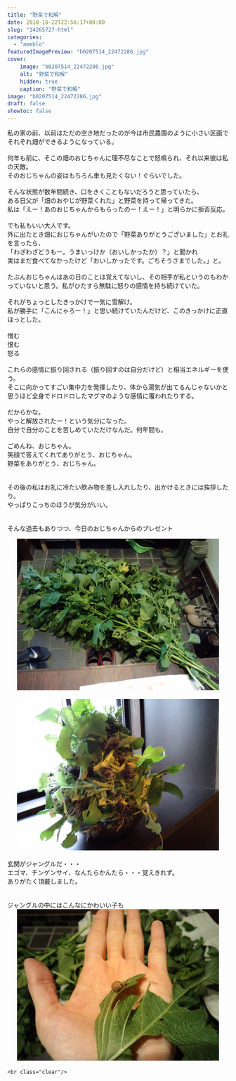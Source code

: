 ```yaml
---
title: "野菜で和解"
date: 2010-10-22T22:56:17+00:00
slug: "14265727-html"
categories:
  - "ameblo"
featuredImagePreview: "b0207514_22472286.jpg"
cover:
    image: "b0207514_22472286.jpg"
    alt: "野菜で和解"
    hidden: true
    caption: "野菜で和解"
image: "b0207514_22472286.jpg"
draft: false
showtoc: false
---
```

私の家の前、以前はただの空き地だったのが今は市民農園のように小さい区画でそれぞれ畑ができるようになっている。<br/>
<br/>
何年も前に、そこの畑のおじちゃんに理不尽なことで怒鳴られ、それ以来彼は私の天敵。<br/>
そのおじちゃんの姿はもちろん車も見たくない！ぐらいでした。<br/>
<br/>
そんな状態が数年間続き、口をきくこともないだろうと思っていたら、<br/>
ある日父が「畑のおやじが野菜くれた」と野菜を持って帰ってきた。<br/>
私は「えー！あのおじちゃんからもらったのー！えー！」と明らかに拒否反応。<br/>
<br/>
でも私もいい大人です。<br/>
外に出たとき畑におじちゃんがいたので「野菜ありがとうございました」とお礼を言ったら、<br/>
「わざわざどうもー。うまいっけか（おいしかったか）？」と聞かれ<br/>
実はまだ食べてなかったけど「おいしかったです。ごちそうさまでした。」と。<br/>
<br/>
たぶんおじちゃんはあの日のことは覚えてないし、その相手が私というのもわかっていないと思う。私がひたすら無駄に怒りの感情を持ち続けていた。<br/>
<br/>
それがちょっとしたきっかけで一気に雪解け。<br/>
私が勝手に「こんにゃろー！」と思い続けていたんだけど、このきっかけに正直ほっとした。<br/>
<br/>
憎む<br/>
恨む<br/>
怒る<br/>
<br/>
これらの感情に振り回される（振り回すのは自分だけど）と相当エネルギーを使う。<br/>
そこに向かってすごい集中力を発揮したり、体から湯気が出てるんじゃないかと思うほど全身でドロドロしたマグマのような感情に覆われたりする。<br/>
<br/>
だからかな。<br/>
やっと解放されたー！という気分になった。<br/>
自分で自分のことを苦しめていただけなんだ。何年間も。<br/>
<br/>
ごめんね、おじちゃん。<br/>
笑顔で答えてくれてありがとう、おじちゃん。<br/>
野菜をありがとう、おじちゃん。<br/>
<br/>
<br/>
その後の私はお礼に冷たい飲み物を差し入れしたり、出かけるときには挨拶したり。<br/>
やっぱりこっちのほうが気分がいい。<br/>
<br/>
<br/>
そんな過去もありつつ、今日のおじちゃんからのプレゼント<br/>
<center><a href="b0207514_22472286.jpg" rel="nofollow"><img src="b0207514_22472286.jpg" alt="野菜で和解_b0207514_22472286.jpg" class="IMAGE_MID" height="345" width="460"/></a></center><br/>
<center><a href="b0207514_22474261.jpg" rel="nofollow"><img src="b0207514_22474261.jpg" alt="野菜で和解_b0207514_22474261.jpg" class="IMAGE_MID" height="345" width="460"/></a></center><br/>
玄関がジャングルだ・・・<br/>
エゴマ、チンゲンサイ、なんたらかんたら・・・覚えきれず。<br/>
ありがたく頂戴しました。<br/>
<br/>
<br/>
ジャングルの中にはこんなにかわいい子も<br/>
<center><a href="b0207514_22483469.jpg" rel="nofollow"><img src="b0207514_22483469.jpg" alt="野菜で和解_b0207514_22483469.jpg" class="IMAGE_MID" height="345" width="460"/></a></center>

    <br class="clear"/>